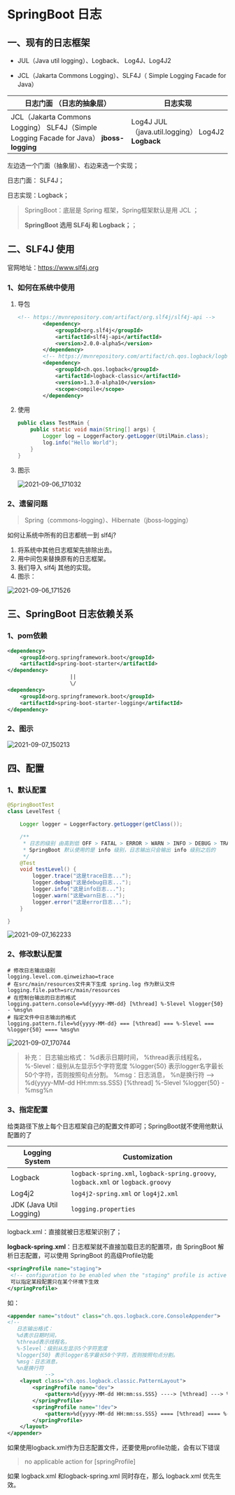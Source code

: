 # SpringBoot 日志

## 一、现有的日志框架

- JUL（Java util logging）、Logback、 Log4J、Log4J2

- JCL（Jakarta Commons Logging）、SLF4J（ Simple Logging Facade for Java）

| 日志门面  （日志的抽象层）                                   | 日志实现                                             |
| ------------------------------------------------------------ | ---------------------------------------------------- |
| JCL（Jakarta  Commons Logging）    SLF4J（Simple  Logging Facade for Java）    **jboss-logging** | Log4J  JUL（java.util.logging）  Log4J2  **Logback** |

左边选一个门面（抽象层）、右边来选一个实现；

日志门面：  SLF4J；

日志实现：Logback；

>SpringBoot：底层是 Spring 框架，Spring框架默认是用 JCL ；
>
>**SpringBoot 选用 SLF4j 和 Logback；**；

## 二、SLF4J 使用

官网地址：<https://www.slf4j.org>

### 1、如何在系统中使用

1. 导包

   ``` xml
   <!-- https://mvnrepository.com/artifact/org.slf4j/slf4j-api -->
           <dependency>
               <groupId>org.slf4j</groupId>
               <artifactId>slf4j-api</artifactId>
               <version>2.0.0-alpha5</version>
           </dependency>
           <!-- https://mvnrepository.com/artifact/ch.qos.logback/logback-classic -->
           <dependency>
               <groupId>ch.qos.logback</groupId>
               <artifactId>logback-classic</artifactId>
               <version>1.3.0-alpha10</version>
               <scope>compile</scope>
           </dependency>
   ```

2. 使用

   ``` java
   public class TestMain {
       public static void main(String[] args) {
           Logger log = LoggerFactory.getLogger(UtilMain.class);
           log.info("Hello World");
       }
   }
   ```

3. 图示

   ![2021-09-06_171032](https://img.qinweizhao.com/2021/09/2021-09-06_171032.png)

### 2、遗留问题

>Spring（commons-logging）、Hibernate（jboss-logging）

如何让系统中所有的日志都统一到 slf4j?

1. 将系统中其他日志框架先排除出去。
2. 用中间包来替换原有的日志框架。
3. 我们导入 slf4j 其他的实现。
4. 图示：

![2021-09-06_171526](https://img.qinweizhao.com/2021/09/2021-09-06_171526.png)

## 三、SpringBoot 日志依赖关系

### 1、pom依赖

```xml
<dependency>
    <groupId>org.springframework.boot</groupId>
    <artifactId>spring-boot-starter</artifactId>
</dependency>
                    ||
                    \/
<dependency>
    <groupId>org.springframework.boot</groupId>
    <artifactId>spring-boot-starter-logging</artifactId>
</dependency>
```

### 2、图示

![2021-09-07_150213](https://img.qinweizhao.com/2021/09/2021-09-07_150213.png)

## 四、配置

### 1、默认配置

```java
@SpringBootTest
class LevelTest {

    Logger logger = LoggerFactory.getLogger(getClass());

    /**
     * 日志的级别 由高到低 OFF > FATAL > ERROR > WARN > INFO > DEBUG > TRACE > ALL
     * SpringBoot 默认使用的是 info 级别，日志输出只会输出 info 级别之后的
     */
    @Test
    void testLevel() {
        logger.trace("这是trace日志...");
        logger.debug("这是debug日志...");
        logger.info("这是info日志...");
        logger.warn("这是warn日志...");
        logger.error("这是error日志...");
    }

}
```

![2021-09-07_162233](https://img.qinweizhao.com/2021/09/2021-09-07_162233.png)

### 2、修改默认配置

```properties
# 修改日志输出级别
logging.level.com.qinweizhao=trace
# 在src/main/resources文件夹下生成 spring.log 作为默认文件
logging.file.path=src/main/resources
# 在控制台输出的日志的格式
logging.pattern.console=%d{yyyy-MM-dd} [%thread] %-5level %logger{50} - %msg%n
# 指定文件中日志输出的格式
logging.pattern.file=%d{yyyy-MM-dd} === [%thread] === %-5level === %logger{50} ==== %msg%n
```

![2021-09-07_170744](https://img.qinweizhao.com/2021/09/2021-09-07_170744.png)

>补充：
>日志输出格式：
> %d表示日期时间，
> %thread表示线程名，
> %-5level：级别从左显示5个字符宽度
> %logger{50} 表示logger名字最长50个字符，否则按照句点分割。
> %msg：日志消息，
> %n是换行符
>-->
>%d{yyyy-MM-dd HH:mm:ss.SSS} [%thread] %-5level %logger{50} - %msg%n

### 3、指定配置

给类路径下放上每个日志框架自己的配置文件即可；SpringBoot就不使用他默认配置的了

| Logging System          | Customization                                                |
| ----------------------- | ------------------------------------------------------------ |
| Logback                 | `logback-spring.xml`, `logback-spring.groovy`, `logback.xml` or `logback.groovy` |
| Log4j2                  | `log4j2-spring.xml` or `log4j2.xml`                          |
| JDK (Java Util Logging) | `logging.properties`                                         |

logback.xml：直接就被日志框架识别了；

**logback-spring.xml**：日志框架就不直接加载日志的配置项，由 SpringBoot 解析日志配置，可以使用 SpringBoot 的高级Profile功能

```xml
<springProfile name="staging">
 <!-- configuration to be enabled when the "staging" profile is active -->
 可以指定某段配置只在某个环境下生效
</springProfile>
```

如：

```xml
<appender name="stdout" class="ch.qos.logback.core.ConsoleAppender">
<!--
   日志输出格式：
   %d表示日期时间，
   %thread表示线程名，
   %-5level：级别从左显示5个字符宽度
   %logger{50} 表示logger名字最长50个字符，否则按照句点分割。 
   %msg：日志消息，
   %n是换行符
            -->
    <layout class="ch.qos.logback.classic.PatternLayout">
        <springProfile name="dev">
            <pattern>%d{yyyy-MM-dd HH:mm:ss.SSS} ----> [%thread] ---> %-5level %logger{50} - %msg%n</pattern>
        </springProfile>
        <springProfile name="!dev">
            <pattern>%d{yyyy-MM-dd HH:mm:ss.SSS} ==== [%thread] ==== %-5level %logger{50} - %msg%n</pattern>
        </springProfile>
    </layout>
</appender>
```

如果使用logback.xml作为日志配置文件，还要使用profile功能，会有以下错误

> no applicable action for [springProfile]

如果 logback.xml 和logback-spring.xml 同时存在，那么 logback.xml 优先生效。
